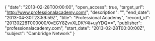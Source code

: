 {
  "date": "2013-02-28T00:00:00", 
  "open_access": true, 
  "target_url": "http://www.professionalacademy.com/", 
  "description": "", 
  "end_date": "2013-04-30T23:59:59Z", 
  "title": "Professional Academy", 
  "record_id": "20130228T000000/0vEGY8ZvvXLDKY4i+uyYDQ==", 
  "publisher": "professionalacademy.com", 
  "start_date": "2013-02-28T00:00:00Z", 
  "subject": "Cambridge Network"
}

